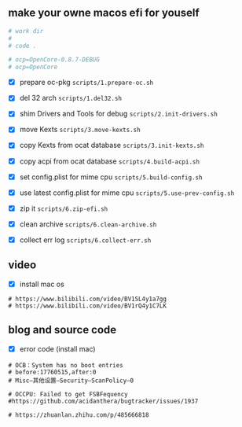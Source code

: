 ## make your owne macos efi for youself
```bash
# work dir
#
# code .

# ocp=OpenCore-0.8.7-DEBUG
# ocp=OpenCore
```

- [x] prepare oc-pkg `scripts/1.prepare-oc.sh`
- [x] del 32 arch `scripts/1.del32.sh`
- [x] shim Drivers and Tools for debug `scripts/2.init-drivers.sh`
- [x] move Kexts `scripts/3.move-kexts.sh`
- [x] copy Kexts from ocat database `scripts/3.init-kexts.sh`
- [x] copy acpi from ocat database `scripts/4.build-acpi.sh`
- [x] set config.plist for mime cpu `scripts/5.build-config.sh`
- [x] use latest config.plist for mime cpu `scripts/5.use-prev-config.sh`
- [x] zip it `scripts/6.zip-efi.sh`
- [x] clean archive `scripts/6.clean-archive.sh`
- [x] collect err log `scripts/6.collect-err.sh`


## video
- [x] install mac os
```
# https://www.bilibili.com/video/BV1SL4y1a7gg
# https://www.bilibili.com/video/BV1rQ4y1C7LK
```

## blog and source code

- [x] error code (install mac)
```
# OCB：System has no boot entries
# before:17760515,after:0
# Misc—其他设置—Security—ScanPolicy—0 

# OCCPU: Failed to get FSBFequency
#https://github.com/acidanthera/bugtracker/issues/1937

# https://zhuanlan.zhihu.com/p/485666818
```